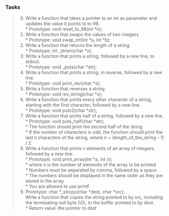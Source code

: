 ### Tasks   

> 0. Write a function that takes a pointer to an int as parameter and updates the value it points to to 98.   
	* Prototype: void reset_to_98(int *n);   
> 1. Write a function that swaps the values of two integers   
	* Prototype: void swap_int(int *a, int *b);  
> 2. Write a function that returns the length of a string.   
	* Prototype: int _strlen(char *s);  
> 3. Write a function that prints a string, followed by a new line, to stdout.   
	* Prototype: void _puts(char *str);   
> 4. Write a function that prints a string, in reverse, followed by a new line.   
	* Prototype: void print_rev(char *s);   
> 5. Write a function that reverses a string.   
	* Prototype: void rev_string(char *s);   
> 6. Write a function that prints every other character of a string, starting with the first character, followed by a new line.   
	* Prototype: void puts2(char *str);   
> 7. Write a function that prints half of a string, followed by a new line.   
	* Prototype: void puts_half(char *str);    
	* The function should print the second half of the string   
	* If the number of characters is odd, the function should print the last n characters of the string, where n = (length_of_the_string - 1) / 2   
> 8. Write a function that prints n elements of an array of integers, followed by a new line.   
	* Prototype: void print_array(int *a, int n);   
	* where n is the number of elements of the array to be printed   
	* Numbers must be separated by comma, followed by a space   
	* The numbers should be displayed in the same order as they are stored in the array   
	* You are allowed to use printf  
> 9.  Prototype: char *_strcpy(char *dest, char *src);   
      Write a function that copies the string pointed to by src, including the terminating null byte (\0), to the buffer pointed to by dest.   
	* Return value: the pointer to dest     
